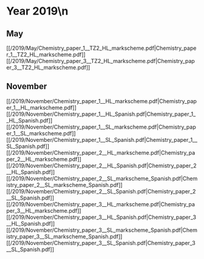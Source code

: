 # Year 2019\n
## May
[[/2019/May/Chemistry_paper_1__TZ2_HL_markscheme.pdf|Chemistry_paper_1__TZ2_HL_markscheme.pdf]]
[[/2019/May/Chemistry_paper_3__TZ2_HL_markscheme.pdf|Chemistry_paper_3__TZ2_HL_markscheme.pdf]]

## November
[[/2019/November/Chemistry_paper_1__HL_markscheme.pdf|Chemistry_paper_1__HL_markscheme.pdf]]
[[/2019/November/Chemistry_paper_1__HL_Spanish.pdf|Chemistry_paper_1__HL_Spanish.pdf]]
[[/2019/November/Chemistry_paper_1__SL_markscheme.pdf|Chemistry_paper_1__SL_markscheme.pdf]]
[[/2019/November/Chemistry_paper_1__SL_Spanish.pdf|Chemistry_paper_1__SL_Spanish.pdf]]
[[/2019/November/Chemistry_paper_2__HL_markscheme.pdf|Chemistry_paper_2__HL_markscheme.pdf]]
[[/2019/November/Chemistry_paper_2__HL_Spanish.pdf|Chemistry_paper_2__HL_Spanish.pdf]]
[[/2019/November/Chemistry_paper_2__SL_markscheme_Spanish.pdf|Chemistry_paper_2__SL_markscheme_Spanish.pdf]]
[[/2019/November/Chemistry_paper_2__SL_Spanish.pdf|Chemistry_paper_2__SL_Spanish.pdf]]
[[/2019/November/Chemistry_paper_3__HL_markscheme.pdf|Chemistry_paper_3__HL_markscheme.pdf]]
[[/2019/November/Chemistry_paper_3__HL_Spanish.pdf|Chemistry_paper_3__HL_Spanish.pdf]]
[[/2019/November/Chemistry_paper_3__SL_markscheme_Spanish.pdf|Chemistry_paper_3__SL_markscheme_Spanish.pdf]]
[[/2019/November/Chemistry_paper_3__SL_Spanish.pdf|Chemistry_paper_3__SL_Spanish.pdf]]

